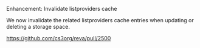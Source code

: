 Enhancement: Invalidate listproviders cache

We now invalidate the related listproviders cache entries when updating or deleting a storage space.

https://github.com/cs3org/reva/pull/2500